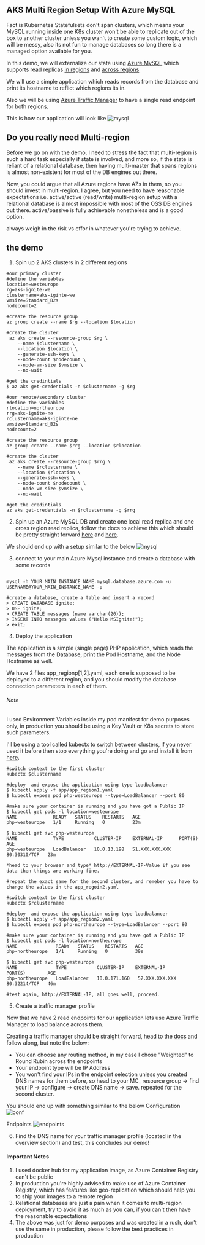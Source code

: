 ## AKS Multi Region Setup With Azure MySQL
Fact is Kubernetes Statefulsets don't span clusters, which means your MySQL running inside one K8s cluster won't be able to replicate out of the box to another cluster unless you wan't to create some custom logic, which will be messy, also its not fun to manage databases so long there is a managed option available for you.

In this demo, we will externalize our state using [Azure MySQL](https://docs.microsoft.com/en-us/azure/mysql/) which supports read replicas [in regions](https://docs.microsoft.com/en-us/azure/mysql/howto-read-replicas-portal) and [across regions](https://docs.microsoft.com/en-us/azure/mysql/concepts-read-replicas#cross-region-replication)

We will use a simple application which reads records from the database and print its hostname to reflict which regions its in.

Also we will be using [Azure Traffic Manager](https://docs.microsoft.com/en-us/azure/traffic-manager/traffic-manager-overview) to have a single read endpoint for both regions. 

This is how our application will look like
![mysql](mr_mysql.png)

## Do you really need Multi-region
Before we go on with the demo, I need to stress the fact that multi-region is such a hard task especially if state is involved, and more so, if the state is reliant of a relational database, then having multi-master that spans regions is almost non-existent for most of the DB engines out there. 

Now, you could argue that all Azure regions have AZs in them, so you should invest in multi-region. I agree, but you need to have reasonable expectations i.e. active/active (read/write) multi-region setup with a relational database is almost impossible with most of the OSS DB engines out there. active/passive is fully achievable nonetheless and is a good option. 

always weigh in the risk vs effor in whatever you're trying to achieve.


## the demo

1. Spin up 2 AKS clusters in 2 different regions 
```shell
#our primary cluster
#define the variables
location=westeurope
rg=aks-ignite-we
clustername=aks-iginte-we
vmsize=Standard_B2s
nodecount=2

#create the resource group
az group create --name $rg --location $location

#create the clsuter 
 az aks create --resource-group $rg \
    --name $clustername \
    --location $location \
    --generate-ssh-keys \
    --node-count $nodecount \
    --node-vm-size $vmsize \
    --no-wait

#get the credintials 
$ az aks get-credentials -n $clustername -g $rg

#our remote/secondary cluster
#define the variables
rlocation=northeurope
rrg=aks-ignite-ne
rclustername=aks-iginte-ne
vmsize=Standard_B2s
nodecount=2

#create the resource group
az group create --name $rrg --location $rlocation

#create the clsuter 
 az aks create --resource-group $rrg \
    --name $rclustername \
    --location $rlocation \
    --generate-ssh-keys \
    --node-count $nodecount \
    --node-vm-size $vmsize \
    --no-wait

#get the credintials
az aks get-credentials -n $rclustername -g $rrg
```

2. Spin up an Azure MySQL DB and create  one local read replica and one cross region read replica, follow the docs to achieve this which should be pretty straight forward [here](https://docs.microsoft.com/en-us/azure/mysql/quickstart-create-mysql-server-database-using-azure-portal) and [here](https://docs.microsoft.com/en-us/azure/mysql/howto-read-replicas-portal).

We should end up with a setup similar to the below
![mysql](mysql.png)

3. connect to your main Azure Mysql instance and create a database with some records 

```shell

mysql -h YOUR_MAIN_INSTANCE_NAME.mysql.database.azure.com -u USERNAME@YOUR_MAIN_INSTANCE_NAME -p

#create a database, create a table and insert a record 
> CREATE DATABASE ignite;
> USE ignite;
> CREATE TABLE messages (name varchar(20));
> INSERT INTO messages values ("Hello MSIgnite!");
> exit;
```

4. Deploy the application 

The application is a simple (single page) PHP application, which reads the messages from the Database, print the Pod Hostname, and the Node Hostname as well.

We have 2 files app_regionp[1,2].yaml, each one is supposed to be deployed to a different region, and you should modify the database connection parameters in each of them.

###### Note
I used Environment Variables inside my pod manifest for demo purposes only, in production you should be using a Key Vault or K8s secrets to store such parameters.


I'll be using a tool called kubectx to switch between clusters, if you never used it before then stop everything you're doing and go and install it from [here](https://github.com/ahmetb/kubectx).

```shell
#switch context to the first cluster
kubectx $clustername

#deploy  and expose the application using type loadbalancer 
$ kubectl apply -f app/app_region1.yaml
$ kubectl expose pod php-westeurope --type=LoadBalancer --port 80

#make sure your container is running and you have got a Public IP
$ kubectl get pods -l location=westeurope
NAME             READY   STATUS    RESTARTS   AGE
php-westeurope   1/1     Running   0          23m

$ kubectl get svc php-westeurope
NAME             TYPE           CLUSTER-IP    EXTERNAL-IP      PORT(S)        AGE
php-westeurope   LoadBalancer   10.0.13.198   51.XXX.XXX.XXX   80:30310/TCP   23m

*head to your browser and type* http://EXTERNAL-IP-Value if you see data then things are working fine.

#repeat the exact same for the second cluster, and remeber you have to change the values in the app_regoin2.yaml 

#switch context to the first cluster
kubectx $rclustername

#deploy  and expose the application using type loadbalancer 
$ kubectl apply -f app/app_region2.yaml
$ kubectl expose pod php-northeurope --type=LoadBalancer --port 80

#make sure your container is running and you have got a Public IP
$ kubectl get pods -l location=northeurope
NAME              READY   STATUS    RESTARTS   AGE
php-northeurope   1/1     Running   0          39s

$ kubectl get svc php-westeurope
NAME              TYPE           CLUSTER-IP    EXTERNAL-IP      PORT(S)        AGE
php-northeurope   LoadBalancer   10.0.171.160   52.XXX.XXX.XXX   80:32214/TCP   46m

#test again, http://EXTERNAL-IP, all goes well, proceed. 
```

5. Create a traffic manager profile

Now that we have 2 read endpoints for our application lets use Azure Traffic Manager to load balance across them. 

Creating a traffic manager should be straight forward, head to the [docs](https://docs.microsoft.com/en-us/azure/traffic-manager/traffic-manager-configure-weighted-routing-method) and follow along, but note the below:
* You can choose any routing method, in my case I chose "Weighted" to Round Rubin across the endpoints
* Your endpoint type will be IP Address
* You won't find your IPs in the endpoint selection unless you created DNS names for them before, so head to your MC_ resource group -> find your IP -> configure -> create DNS name -> save. repeated for the second cluster.


You should end up with something similar to the below
Configuration
![conf](tm_conf.png)

Endpoints
![endpoints](tm_endpoints.png)

6. Find the DNS name for your traffic manager profile (located in the overview section) and test, this concludes our demo!



#### Important Notes
1. I used docker hub for my application image, as Azure Container Registry can't be public
2. In production you're highly  advised to make use of Azure Container Registry, which has features like geo-replication which should help you to ship your images to a remote region
3. Relational databases are just a pain when it comes to multi-region deployment, try to avoid it as much as you can, if you can't then have the reasonable expectations 
4. The above was just for demo purposes and was created in a rush, don't use the same in production, please follow the best practices in production 

